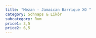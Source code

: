 ```yaml
---
title: "Mezan - Jamaican Barrique XO "
category: Schnaps & Likör
subcategory: Rum
price1: 3,5
price2: 6,5
---
```

